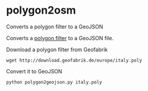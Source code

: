 # polygon2osm
Converts a polygon filter to a GeoJSON

Converts a [polygon filter](http://wiki.openstreetmap.org/wiki/Osmosis/Polygon_Filter_File_Format) to a GeoJSON file.

Download a polygon filter from Geofabrik
```
wget http://download.geofabrik.de/europe/italy.poly
```

Convert it to GeoJSON
```
python polygon2geojson.py italy.poly
```
